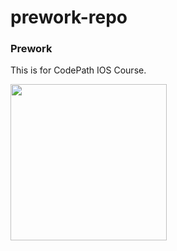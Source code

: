 # prework-repo
<h3>Prework</h3>
<p>This is for CodePath IOS Course. </p>
<img src="https://i.imgur.com/ZFstLpT.gif" width=250/>
